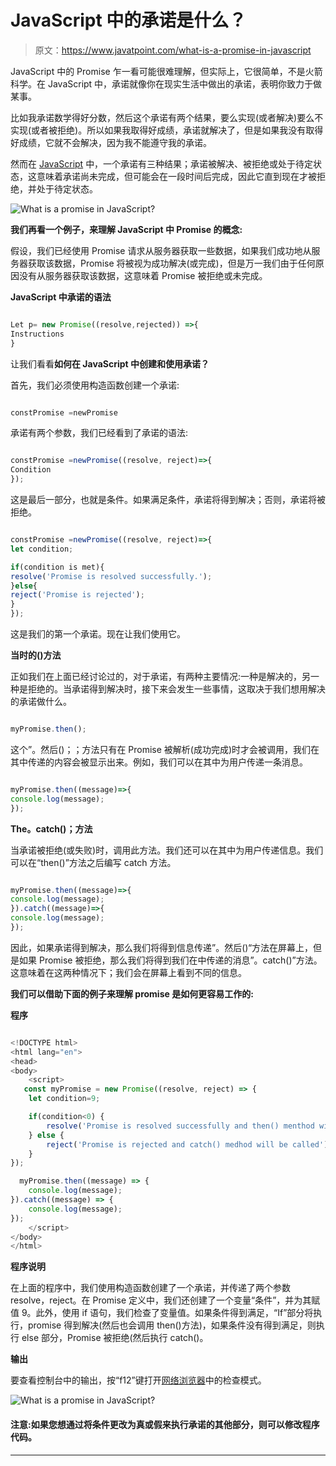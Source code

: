 # JavaScript 中的承诺是什么？

> 原文：<https://www.javatpoint.com/what-is-a-promise-in-javascript>

JavaScript 中的 Promise 乍一看可能很难理解，但实际上，它很简单，不是火箭科学。在 JavaScript 中，承诺就像你在现实生活中做出的承诺，表明你致力于做某事。

比如我承诺数学得好分数，然后这个承诺有两个结果，要么实现(或者解决)要么不实现(或者被拒绝)。所以如果我取得好成绩，承诺就解决了，但是如果我没有取得好成绩，它就不会解决，因为我不能遵守我的承诺。

然而在 [JavaScript](https://www.javatpoint.com/javascript-tutorial) 中，一个承诺有三种结果；承诺被解决、被拒绝或处于待定状态，这意味着承诺尚未完成，但可能会在一段时间后完成，因此它直到现在才被拒绝，并处于待定状态。

![What is a promise in JavaScript?](img/7d0ef8e40de4b2da8f0cee4205d37822.png)

**我们再看一个例子，来理解 JavaScript 中 **Promise** 的概念:**

假设，我们已经使用 Promise 请求从服务器获取一些数据，如果我们成功地从服务器获取该数据，Promise 将被视为成功解决(或完成)，但是万一我们由于任何原因没有从服务器获取该数据，这意味着 Promise 被拒绝或未完成。

**JavaScript 中承诺的语法**

```js

Let p= new Promise((resolve,rejected)) =>{
Instructions
}

```

让我们看看**如何在 JavaScript 中创建和使用承诺？**

首先，我们必须使用构造函数创建一个承诺:

```js

constPromise =newPromise

```

承诺有两个参数，我们已经看到了承诺的语法:

```js

constPromise =newPromise((resolve, reject)=>{
Condition
});

```

这是最后一部分，也就是条件。如果满足条件，承诺将得到解决；否则，承诺将被拒绝。

```js

constPromise =newPromise((resolve, reject)=>{
let condition;

if(condition is met){
resolve('Promise is resolved successfully.');
}else{
reject('Promise is rejected');
}
});

```

这是我们的第一个承诺。现在让我们使用它。

**当时的()方法**

正如我们在上面已经讨论过的，对于承诺，有两种主要情况:一种是解决的，另一种是拒绝的。当承诺得到解决时，接下来会发生一些事情，这取决于我们想用解决的承诺做什么。

```js

myPromise.then();

```

这个”。然后()；；方法只有在 Promise 被解析(成功完成)时才会被调用，我们在其中传递的内容会被显示出来。例如，我们可以在其中为用户传递一条消息。

```js

myPromise.then((message)=>{
console.log(message);
});

```

**The。catch()；方法**

当承诺被拒绝(或失败)时，调用此方法。我们还可以在其中为用户传递信息。我们可以在“then()”方法之后编写 catch 方法。

```js

myPromise.then((message)=>{
console.log(message);
}).catch((message)=>{
console.log(message);
});

```

因此，如果承诺得到解决，那么我们将得到信息传递”。然后()“方法在屏幕上，但是如果 Promise 被拒绝，那么我们将得到我们在中传递的消息”。catch()”方法。这意味着在这两种情况下；我们会在屏幕上看到不同的信息。

**我们可以借助下面的例子来理解 promise 是如何更容易工作的:**

**程序**

```js

<!DOCTYPE html>
<html lang="en">
<head>
<body>
    <script>
   const myPromise = new Promise((resolve, reject) => {  
    let condition=9;  

    if(condition<0) {    
        resolve('Promise is resolved successfully and then() menthod will be called');  
    } else {    
        reject('Promise is rejected and catch() medhod will be called');  
    }
});

  myPromise.then((message) => { 
    console.log(message);
}).catch((message) => { 
    console.log(message);
});
    </script>
</body>
</html>

```

**程序说明**

在上面的程序中，我们使用构造函数创建了一个承诺，并传递了两个参数 resolve，reject。在 Promise 定义中，我们还创建了一个变量“条件”，并为其赋值 9。此外，使用 if 语句，我们检查了变量值。如果条件得到满足，“If”部分将执行，promise 得到解决(然后也会调用 then()方法)，如果条件没有得到满足，则执行 else 部分，Promise 被拒绝(然后执行 catch()。

**输出**

要查看控制台中的输出，按“f12”键打开[网络浏览器](https://www.javatpoint.com/browsers)中的检查模式。

![What is a promise in JavaScript?](img/6d789a34321573e62029223cebb5b812.png)

#### 注意:如果您想通过将条件更改为真或假来执行承诺的其他部分，则可以修改程序代码。

* * *